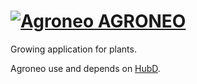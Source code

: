 # [![Agroneo](https://agroneo.net/ui/logo@28) AGRONEO](https://agroneo.com)
Growing application for plants. 

Agroneo use and depends on [HubD](https://github.com/pagetronic/HubD).